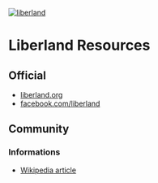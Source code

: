 [![liberland](http://liberland.org/addons/image/Liberland_znak_small.png)](https://github.com/liberland/liberland)

# Liberland Resources

## Official
* [liberland.org](http://liberland.org/)
* [facebook.com/liberland](https://www.facebook.com/liberland)

## Community

### Informations
* [Wikipedia article](http://en.wikipedia.org/wiki/Liberland)
